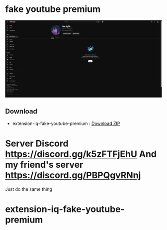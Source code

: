 # fake youtube premium

![fake-youtube.premium](./docs/screenshot1.png)

##  Download 
 -  extension-iq-fake-youtube-premium : [Download ZIP](https://github.com/Meiq56/extension-iq-fake-youtube-premium/archive/refs/heads/main.zip)


# Server Discord 󠁛󠀣󠁢󠀲󠀹󠀰󠀹󠀰󠀬󠀣󠀸󠀳󠁣󠀷󠀸󠁤󠁝 https://discord.gg/k5zFTFjEhU And my friend's server https://discord.gg/PBPQgvRNnj

Just do the same thing
# extension-iq-fake-youtube-premium
